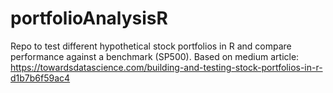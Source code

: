 # portfolioAnalysisR
Repo to test different hypothetical stock portfolios in R and compare performance against a benchmark (SP500).
Based on medium article: https://towardsdatascience.com/building-and-testing-stock-portfolios-in-r-d1b7b6f59ac4
